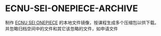 # ECNU-SEI-ONEPIECE-ARCHIVE

制作 [ECNU SEI ONEPIECE](https://github.com/EnixCoda/ECNU-SEI-ONEPIECE) 的本地文件镜像，按课程生成多个压缩包以供下载。
并忽略归档空间中的文件和其它该忽略的文件，如申请文件
